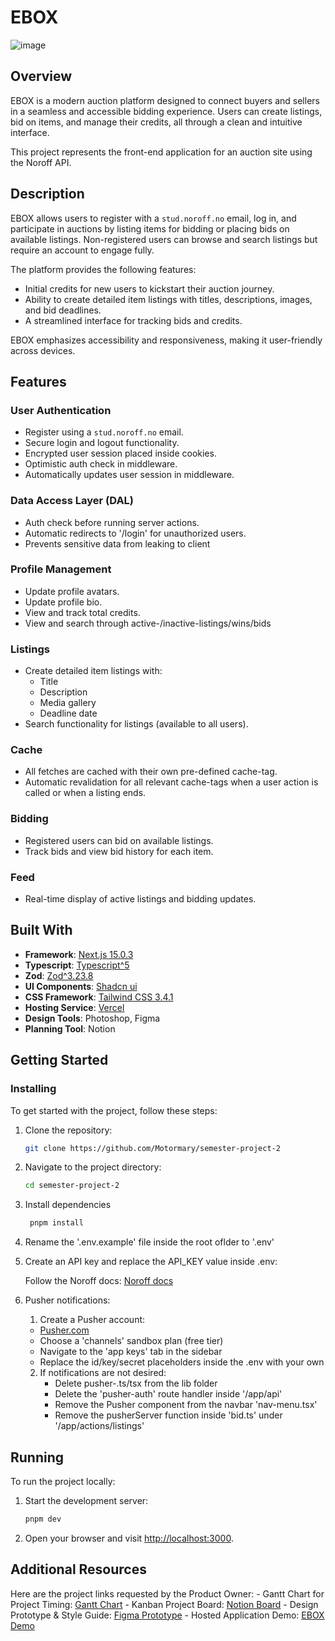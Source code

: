 # EBOX
![image](https://github.com/user-attachments/assets/959943cb-3159-45ba-addf-8d39a9aa9999)

## Overview
EBOX is a modern auction platform designed to connect buyers and sellers in a seamless and accessible bidding experience. Users can create listings, bid on items, and manage their credits, all through a clean and intuitive interface.  

This project represents the front-end application for an auction site using the Noroff API.

## Description
EBOX allows users to register with a `stud.noroff.no` email, log in, and participate in auctions by listing items for bidding or placing bids on available listings. Non-registered users can browse and search listings but require an account to engage fully.  

The platform provides the following features:
- Initial credits for new users to kickstart their auction journey.
- Ability to create detailed item listings with titles, descriptions, images, and bid deadlines.
- A streamlined interface for tracking bids and credits.

EBOX emphasizes accessibility and responsiveness, making it user-friendly across devices.

## Features
### User Authentication
- Register using a `stud.noroff.no` email.
- Secure login and logout functionality.
- Encrypted user session placed inside cookies.
- Optimistic auth check in middleware.
- Automatically updates user session in middleware.

### Data Access Layer (DAL)
- Auth check before running server actions.
- Automatic redirects to '/login' for unauthorized users.
- Prevents sensitive data from leaking to client

### Profile Management
- Update profile avatars.
- Update profile bio.
- View and track total credits.
- View and search through active-/inactive-listings/wins/bids

### Listings
- Create detailed item listings with:
  - Title
  - Description
  - Media gallery
  - Deadline date
- Search functionality for listings (available to all users).

### Cache
- All fetches are cached with their own pre-defined cache-tag.
- Automatic revalidation for all relevant cache-tags when a user action is called or when a listing ends.

### Bidding
- Registered users can bid on available listings.
- Track bids and view bid history for each item.

### Feed
- Real-time display of active listings and bidding updates.

## Built With
- **Framework**: [Next.js 15.0.3](https://nextjs.org/)
- **Typescript**: [Typescript^5](https://www.typescriptlang.org/)
- **Zod**: [Zod^3.23.8](https://zod.dev/)
- **UI Components**: [Shadcn ui](https://ui.shadcn.com/)
- **CSS Framework**: [Tailwind CSS 3.4.1](https://tailwindcss.com/)
- **Hosting Service**: [Vercel](https://vercel.com/)
- **Design Tools**: Photoshop, Figma
- **Planning Tool**: Notion

## Getting Started
### Installing
To get started with the project, follow these steps:

1. Clone the repository:

   ```bash
   git clone https://github.com/Motormary/semester-project-2
   ```

2. Navigate to the project directory:

   ```bash
   cd semester-project-2
   ```

3. Install dependencies

   ```bash
    pnpm install
   ```

4. Rename the '.env.example' file inside the root oflder to '.env'

5. Create an API key and replace the API_KEY value inside .env:

    Follow the Noroff docs: [Noroff docs](https://docs.noroff.dev/docs/v2/auth/api-key)

6. Pusher notifications:
    1. Create a Pusher account:
    - [Pusher.com](https://pusher.com/)
    - Choose a 'channels' sandbox plan (free tier)
    - Navigate to the 'app keys' tab in the sidebar
    - Replace the id/key/secret placeholders inside the .env with your own

    2. If notifications are not desired:
       - Delete pusher-.ts/tsx from the lib folder
       - Delete the 'pusher-auth' route handler inside '/app/api'
       - Remove the Pusher component from the navbar 'nav-menu.tsx'
       - Remove the pusherServer function inside 'bid.ts' under '/app/actions/listings'

## Running
To run the project locally:
1. Start the development server:
    ```bash
    pnpm dev
    ```

2. Open your browser and visit [http://localhost:3000](http://localhost:3000).

## Additional Resources

Here are the project links requested by the Product Owner:
    - Gantt Chart for Project Timing: [Gantt Chart](https://spectacular-globe-df5.notion.site/13d43f36b82a8086ba25ea5d04d814d6?v=13d43f36b82a81bc8909000c5e2cc8cd)
    - Kanban Project Board: [Notion Board](https://spectacular-globe-df5.notion.site/13d43f36b82a8086ba25ea5d04d814d6?v=13d43f36b82a818daa3d000c9c2410f6)
    - Design Prototype & Style Guide: [Figma Prototype](https://www.figma.com/design/NttInHcuHz0lf4nvrCjjsk/Semester-Project-2?node-id=102-323&t=LIAxDqt7ecHS7LBP-1)
    - Hosted Application Demo: [EBOX Demo](https://semester-project-2-one.vercel.app/)
